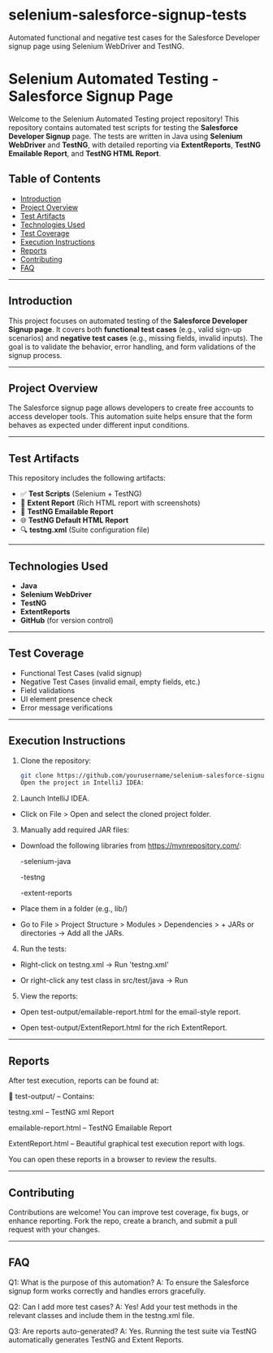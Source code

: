 # selenium-salesforce-signup-tests
Automated functional and negative test cases for the Salesforce Developer signup page using Selenium WebDriver and TestNG.
# Selenium Automated Testing - Salesforce Signup Page

Welcome to the Selenium Automated Testing project repository! This repository contains automated test scripts for testing the **Salesforce Developer Signup** page. The tests are written in Java using **Selenium WebDriver** and **TestNG**, with detailed reporting via **ExtentReports**, **TestNG Emailable Report**, and **TestNG HTML Report**.

## Table of Contents

- [Introduction](#introduction)
- [Project Overview](#project-overview)
- [Test Artifacts](#test-artifacts)
- [Technologies Used](#technologies-used)
- [Test Coverage](#test-coverage)
- [Execution Instructions](#execution-instructions)
- [Reports](#reports)
- [Contributing](#contributing)
- [FAQ](#faq)

---

## Introduction

This project focuses on automated testing of the **Salesforce Developer Signup page**. It covers both **functional test cases** (e.g., valid sign-up scenarios) and **negative test cases** (e.g., missing fields, invalid inputs). The goal is to validate the behavior, error handling, and form validations of the signup process.

---

## Project Overview

The Salesforce signup page allows developers to create free accounts to access developer tools. This automation suite helps ensure that the form behaves as expected under different input conditions.

---

## Test Artifacts

This repository includes the following artifacts:

- ✅ **Test Scripts** (Selenium + TestNG)
- 📄 **Extent Report** (Rich HTML report with screenshots)
- 📨 **TestNG Emailable Report**
- 🌐 **TestNG Default HTML Report**
- 🔍 **testng.xml** (Suite configuration file)

---

## Technologies Used

- **Java**
- **Selenium WebDriver**
- **TestNG**
- **ExtentReports**
- **GitHub** (for version control)

---

## Test Coverage

- Functional Test Cases (valid signup)
- Negative Test Cases (invalid email, empty fields, etc.)
- Field validations
- UI element presence check
- Error message verifications

---

## Execution Instructions

1. Clone the repository:
   ```bash
   git clone https://github.com/yourusername/selenium-salesforce-signup-tests.git
   Open the project in IntelliJ IDEA:

2. Launch IntelliJ IDEA.

- Click on File > Open and select the cloned project folder.

3. Manually add required JAR files:

- Download the following libraries from https://mvnrepository.com/:

  -selenium-java

  -testng

  -extent-reports

- Place them in a folder (e.g., lib/)

- Go to File > Project Structure > Modules > Dependencies > + JARs or directories → Add all the JARs.

4. Run the tests:

- Right-click on testng.xml → Run 'testng.xml'

- Or right-click any test class in src/test/java → Run

5. View the reports:

- Open test-output/emailable-report.html for the email-style report.

- Open test-output/ExtentReport.html for the rich ExtentReport.

---

## Reports

After test execution, reports can be found at:

📁 test-output/ – Contains:

testng.xml – TestNG xml Report

emailable-report.html – TestNG Emailable Report

ExtentReport.html – Beautiful graphical test execution report with logs.

You can open these reports in a browser to review the results.

---

## Contributing
Contributions are welcome! You can improve test coverage, fix bugs, or enhance reporting. Fork the repo, create a branch, and submit a pull request with your changes.

---

## FAQ
Q1: What is the purpose of this automation?
A: To ensure the Salesforce signup form works correctly and handles errors gracefully.

Q2: Can I add more test cases?
A: Yes! Add your test methods in the relevant classes and include them in the testng.xml file.

Q3: Are reports auto-generated?
A: Yes. Running the test suite via TestNG automatically generates TestNG and Extent Reports.



